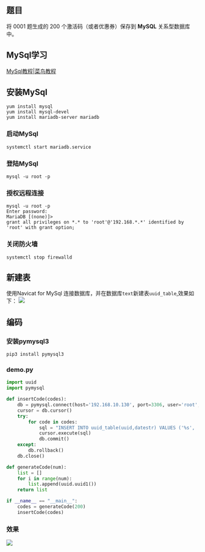 ## 题目
将 0001 题生成的 200 个激活码（或者优惠券）保存到 **MySQL** 关系型数据库中。
## MySql学习
[MySql教程|菜鸟教程](http://www.runoob.com/mysql/mysql-tutorial.html)
## 安装MySql
```
yum install mysql
yum install mysql-devel
yum install mariadb-server mariadb
```
### 启动MySql
```
systemctl start mariadb.service
```
### 登陆MySql
```
mysql -u root -p
```
### 授权远程连接
```
mysql -u root -p
Enter password:
MariaDB [(none)]>
grant all privileges on *.* to 'root'@'192.168.*.*' identified by 'root' with grant option;
```
### 关闭防火墙
```
systemctl stop firewalld
```
## 新建表
使用Navicat for MySql 连接数据库，并在数据库`text`新建表`uuid_table`,效果如下：
![](http://oqdzx28cd.bkt.clouddn.com/18-1-9/21750120.jpg)

## 编码
### 安装pymysql3
```
pip3 install pymysql3
```
### demo.py
```Python
import uuid
import pymysql

def insertCode(codes):
	db = pymysql.connect(host='192.168.10.130', port=3306, user='root', passwd='123456',db='test')
	cursor = db.cursor()
	try:
		for code in codes:
			sql = "INSERT INTO uuid_table(uuid,datestr) VALUES ('%s', '%s')" % (code, '20180109')
			cursor.execute(sql)
			db.commit()
	except:
		db.rollback()
	db.close()

def generateCode(num):
	list = []
	for i in range(num):
		list.append(uuid.uuid1())
	return list

if __name__ == "__main__":
	codes = generateCode(200)
	insertCode(codes)
```
### 效果
![](http://oqdzx28cd.bkt.clouddn.com/18-1-9/95571570.jpg)
